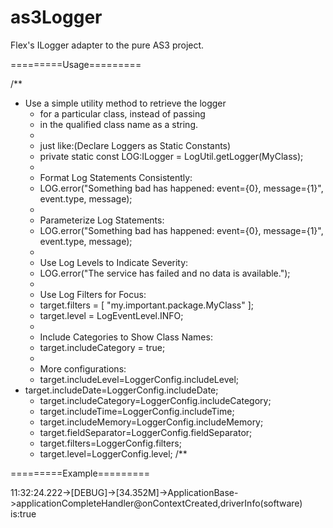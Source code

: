 as3Logger
=========

Flex's ILogger adapter to the pure AS3 project.

=========Usage=========

  /**
   * Use a simple utility method to retrieve the logger
	 * for a particular class, instead of passing
	 * in the qualified class name as a string.
	 *
	 * just like:(Declare Loggers as Static Constants)
	 * private static const LOG:ILogger = LogUtil.getLogger(MyClass);
	 *
	 * Format Log Statements Consistently:
	 * LOG.error("Something bad has happened: event={0}, message={1}", event.type, message);
	 *
	 * Parameterize Log Statements:
	 * LOG.error("Something bad has happened: event={0}, message={1}", event.type, message);
	 *
	 * Use Log Levels to Indicate Severity:
	 * LOG.error("The service has failed and no data is available.");
	 *
	 * Use Log Filters for Focus:
	 * target.filters = [ "my.important.package.MyClass" ];
	 * target.level = LogEventLevel.INFO;
	 *
	 * Include Categories to Show Class Names:
	 * target.includeCategory = true;
	 *
	 * More configurations:
	 * target.includeLevel=LoggerConfig.includeLevel;
   * target.includeDate=LoggerConfig.includeDate;
	 * target.includeCategory=LoggerConfig.includeCategory;
	 * target.includeTime=LoggerConfig.includeTime;
	 * target.includeMemory=LoggerConfig.includeMemory;
	 * target.fieldSeparator=LoggerConfig.fieldSeparator;
	 * target.filters=LoggerConfig.filters;
	 * target.level=LoggerConfig.level;
   /**

=========Example=========

11:32:24.222->[DEBUG]->[34.352M]->ApplicationBase->applicationCompleteHandler@onContextCreated,driverInfo(software) is:true
